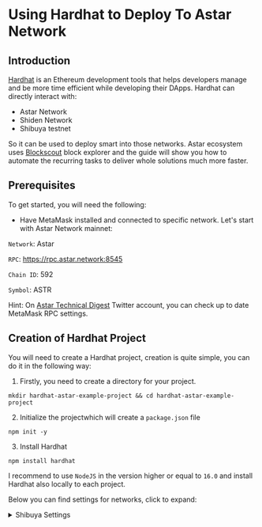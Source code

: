 # Using Hardhat to Deploy To Astar Network

## Introduction

[Hardhat](https://hardhat.org/) is an Ethereum development tools that helps developers manage and be more time efficient while developing their DApps. Hardhat can directly interact with:
- Astar Network
- Shiden Network
- Shibuya testnet

So it can be used to deploy smart into those networks. Astar ecosystem uses [Blockscout](https://blockscout.com/astar/) block explorer and the guide will show you how to automate the recurring tasks to deliver whole solutions much more faster. 

## Prerequisites

To get started, you will need the following:

- Have MetaMask installed and connected to specific network. Let's start with Astar Network mainnet:

`Network`: Astar

`RPC`: https://rpc.astar.network:8545

`Chain ID`: 592

`Symbol`: ASTR

Hint: On [Astar Technical Digest](https://twitter.com/AstarTechDigest) Twitter account, you can check up to date MetaMask RPC settings.

## Creation of Hardhat Project

You will need to create a Hardhat project, creation is quite simple, you can do it in the following way:

1. Firstly, you need to create a directory for your project.

`mkdir hardhat-astar-example-project && cd hardhat-astar-example-project`

2. Initialize the projectwhich will create a `package.json` file

`npm init -y`

3. Install Hardhat
   
`npm install hardhat`

I recommend to use `NodeJS` in the version higher or equal to `16.0` and install Hardhat also locally to each project.

Below you can find settings for networks, click to expand:

<details><summary>Shibuya Settings</summary>
<p>
   
   ``` 
   `Network Name`:  Shibuya
   RPC: https://rpc.shibuya.astar.network:8545/
   Chain ID: 81
   Currency Symbol: SBY
   ```

</p>
</details>

